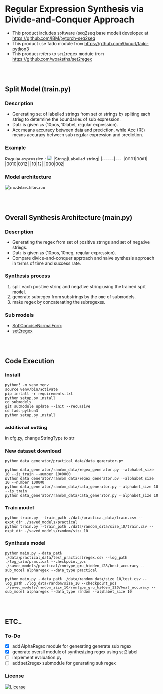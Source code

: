 # Regular Expression Synthesis via Divide-and-Conquer Approach


- This product includes software (seq2seq base model) developed at https://github.com/IBM/pytorch-seq2seq
- This product use fado module from https://github.com/0xnurl/fado-python3
- This product refers to set2regex module from https://github.com/woaksths/set2regex

<br> <br>

## Split Model (train.py)

### Description
- Generating set of labelled strings from set of strings by spliting each string to determine the boundaries of sub expression.
- Data is given as (10pos, 10label, regular expression).
- Acc means accuracy between data and prediction, while Acc (RE) means accuracy between sub regular expression and prediction.

### Example
Regular expression : _<img src="https://render.githubusercontent.com/render/math?math=0^* 1^? 0">_
|String|Labelled string|
|------|---|
|0001|0001|
|0010|0012|
|10|12|
|000|002|

### Model architecture
![modelarchitecrue](https://user-images.githubusercontent.com/64397574/128458956-751766c6-a8f9-4bdd-b7f9-269a5895d700.png)


<br> <br>

## Overall Synthesis Architecture (main.py)

### Description
- Generating the regex from set of positive strings and set of negative strings.
- Data is given as (10pos, 10neg, regular expression).
- Compare divide-and-conquer approach and naive synthesis approach in terms of time and success rate.

### Synthesis process
1. split each positive string and negative string using the trained split model.
2. generate subregex from substrings by the one of submodels.
3. make regex by concatenating the subregexes.

### Sub models
- [SoftConciseNormalForm](https://github.com/suhyeon0123/SoftConciseNormalForm)
- [set2regex](https://github.com/woaksths/set2regex)


<br> <br>

## Code Execution

### Install
```shell
python3 -m venv venv
source venv/bin/activate
pip install -r requirements.txt
python setup.py install
cd submodels  
git submodule update --init --recursive
cd fado-python3
python setup.py install
```
### additional setting
in cfg.py, change StringType to str

### New dataset download
    python data_generator/practical_data/data_generator.py
    
    python data_generator/random_data/regex_generator.py --alphabet_size 10 --is_train --number 1000000
    python data_generator/random_data/regex_generator.py --alphabet_size 10 --number 100000
    python data_generator/random_data/data_generator.py --alphabet_size 10 --is_train
    python data_generator/random_data/data_generator.py --alphabet_size 10
    

    

### Train model
    python train.py --train_path ./data/practical_data/train.csv --expt_dir ./saved_models/practical
    python train.py --train_path ./data/random_data/size_10/train.csv --expt_dir ./saved_models/random/size_10
    
    
### Synthesis model
    python main.py --data_path ./data/practical_data/test_practicalregex.csv --log_path ./log_data/practical --checkpoint_pos ./saved_models/practical/rnntype_gru_hidden_128/best_accuracy --sub_model alpharegex --data_type practical
    
    python main.py --data_path ./data/random_data/size_10/test.csv --log_path ./log_data/random/size_10 --checkpoint_pos ./saved_models/random_size_10/rnntype_gru_hidden_128/best_accuracy --sub_model alpharegex --data_type random --alphabet_size 10


    
    

<br> <br>

## ETC..

### To-Do
- [x] add AlphaRegex module for generating generate sub regex
- [x] generate overall module of synthesizing regex using set2label
- [ ] implement evaluation.py 
- [ ] add set2regex submodule for generating sub regex

### License

[![License](https://img.shields.io/badge/License-Apache%202.0-blue.svg)](https://opensource.org/licenses/Apache-2.0)
